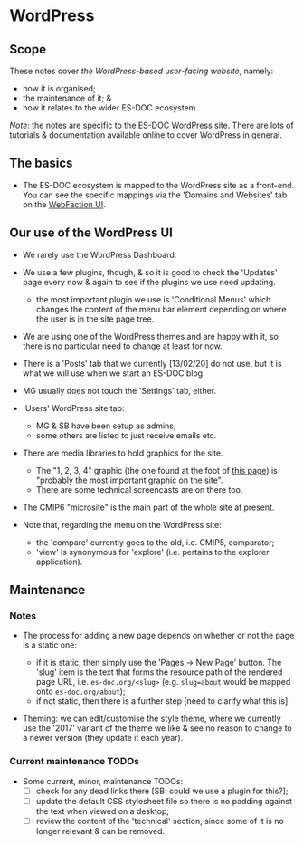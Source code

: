 # WordPress

## Scope

These notes cover *the WordPress-based user-facing website*, namely:
* how it is organised;
* the maintenance of it; &
* how it relates to the wider ES-DOC ecosystem.

*Note*: the notes are specific to the ES-DOC WordPress site. There are lots of
tutorials & documentation available online to cover WordPress in general.


## The basics

* The ES-DOC ecosystem is mapped to the WordPress site as a front-end. You
  can see the specific mappings via the 'Domains and Websites' tab on the
  [WebFaction UI](./servers.md).


##  Our use of the WordPress UI

* We rarely use the WordPress Dashboard.

* We use a few plugins, though, & so it is good to check the 'Updates' page
  every now & again to see if the plugins we use need updating.
  * the most important plugin we use is 'Conditional Menus' which changes
    the content of the menu bar element depending on where the user is in
    the site page tree.

* We are using one of the WordPress themes and are happy with it, so there
  is no particular need to change at least for now.

* There is a 'Posts' tab that we currently [13/02/20] do not use, but it is
  what we will use when we start an ES-DOC blog.

* MG usually does not touch the 'Settings' tab, either.

* 'Users' WordPress site tab:
  * MG & SB have been setup as admins;
  * some others are listed to just receive emails etc.

* There are media libraries to hold graphics for the site.
  * The "1, 2, 3, 4" graphic (the one found at the foot of
    [this page](https://es-doc.org/cmip6/)) is "probably the most important
    graphic on the site".
  * There are some technical screencasts are on there too.

* The CMIP6 "microsite" is the main part of the whole site at present.

* Note that, regarding the menu on the WordPress site:
  * the 'compare' currently goes to the old, i.e. CMIP5, comparator;
  * 'view' is synonymous for 'explore' (i.e. pertains to the explorer
     application).


## Maintenance


### Notes

* The process for adding a new page depends on whether or not the page is a
  static one:
  * if it is static, then simply use the 'Pages -> New Page' button. The
    'slug' item is the text that forms the resource path of the rendered page
    URL, i.e. `es-doc.org/<slug>` (e.g. `slug=about` would be mapped onto
    `es-doc.org/about`);
  * if not static, then there is a further step [need to clarify what this is].

* Theming: we can edit/customise the style theme, where we currently use
  the '2017' variant of the theme we like & see no reason to change to a newer
  version (they update it each year).


### Current maintenance TODOs

* Some current, minor, maintenance TODOs:
  * [ ] check for any dead links there [SB: could we use a plugin for this?];
  * [ ] update the default CSS stylesheet file so there is no padding against
        the text when viewed on a desktop;
  * [ ] review the content of the 'technical' section, since some of it is
        no longer relevant & can be removed.
